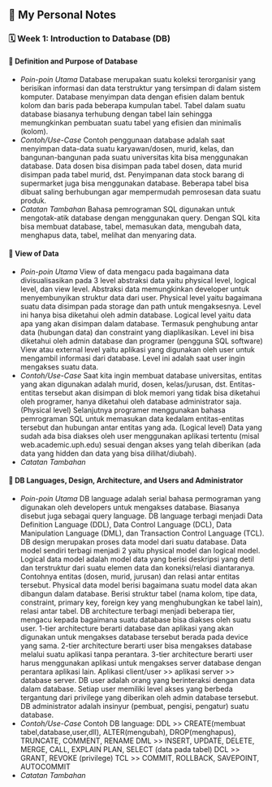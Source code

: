 ## 📘 My Personal Notes

### 🗓️ Week 1: Introduction to Database (DB)

#### 📍 Definition and Purpose of Database
- _Poin-poin Utama_
Database merupakan suatu koleksi terorganisir yang berisikan informasi dan data terstruktur yang tersimpan di dalam sistem komputer.
Database menyimpan data dengan efisien dalam bentuk kolom dan baris pada beberapa kumpulan tabel.
Tabel dalam suatu database biasanya terhubung dengan tabel lain sehingga memungkinkan pembuatan suatu tabel yang efisien dan minimalis (kolom).
- _Contoh/Use-Case_
Contoh penggunaan database adalah saat menyimpan data-data suatu karyawan/dosen, murid, kelas, dan bangunan-bangunan pada suatu universitas kita bisa menggunakan database. Data dosen bisa disimpan pada tabel dosen, data murid disimpan pada tabel murid, dst.
Penyimpanan data stock barang di supermarket juga bisa menggunakan database. Beberapa tabel bisa dibuat saling berhubungan agar mempermudah pemrosesan data suatu produk. 
- _Catatan Tambahan_
Bahasa pemrograman SQL digunakan untuk mengotak-atik database dengan menggunakan query. Dengan SQL kita bisa membuat database, tabel, memasukan data, mengubah data, menghapus data, tabel, melihat dan menyaring data.

#### 📍 View of Data
- _Poin-poin Utama_
View of data mengacu pada bagaimana data divisualisasikan pada 3 level abstraksi data yaitu physical level, logical level, dan view level.
Abstraksi data memungkinkan developer untuk menyembunyikan struktur data dari user.
Physical level yaitu bagaimana suatu data disimpan pada storage dan path untuk mengaksesnya. Level ini hanya bisa diketahui oleh admin database.
Logical level yaitu data apa yang akan disimpan dalam database. Termasuk penghubung antar data (hubungan data) dan constraint yang diaplikasikan. Level ini bisa diketahui oleh admin database dan programer (pengguna SQL software)
View atau external level yaitu aplikasi yang digunakan oleh user untuk mengambil informasi dari database. Level ini adalah saat user ingin mengakses suatu data.
- _Contoh/Use-Case_
Saat kita ingin membuat database universitas, entitas yang akan digunakan adalah murid, dosen, kelas/jurusan, dst.
Entitas-entitas tersebut akan disimpan di blok memori yang tidak bisa diketahui oleh programer, hanya diketahui oleh database administrator saja.(Physical level)
Selanjutnya programer menggunakan bahasa pemrograman SQL untuk memasukan data kedalam entitas-entitas tersebut dan hubungan antar entitas yang ada. (Logical level)
Data yang sudah ada bisa diakses oleh user menggunakan aplikasi tertentu (misal web.academic.uph.edu) sesuai dengan akses yang telah diberikan (ada data yang hidden dan data yang bisa dilihat/diubah).
- _Catatan Tambahan_

#### 📍 DB Languages, Design, Architecture, and Users and Administrator
- _Poin-poin Utama_
DB language adalah serial bahasa permograman yang digunakan oleh developers untuk mengakses database. Biasanya disebut juga sebagai query language.
DB language terbagi menjadi Data Definition Language (DDL), Data Control Language (DCL), Data Manipulation Language (DML), dan Transaction Control Language (TCL).
DB design merupakan proses data model dari suatu database. Data model sendiri terbagi menjadi 2 yaitu physical model dan logical model.
Logical data model adalah model data yang berisi deskripsi yang detil dan terstruktur dari suatu elemen data dan koneksi/relasi diantaranya. Contohnya entitas (dosen, murid, jurusan) dan relasi antar entitas tersebut.
Physical data model berisi bagaimana suatu model data akan dibangun dalam database. Berisi struktur tabel (nama kolom, tipe data, constraint, primary key, foreign key yang menghubungkan ke tabel lain), relasi antar tabel.
DB architecture terbagi menjadi beberapa tier, mengacu kepada bagaimana suatu database bisa diakses oleh suatu user. 
1-tier architecture berarti database dan aplikasi yang akan digunakan untuk mengakses database tersebut berada pada device yang sama.
2-tier architecture berarti user bisa mengakses database melalui suatu aplikasi tanpa perantara.
3-tier architecture berarti user harus menggunakan aplikasi untuk mengakses server database dengan perantara aplikasi lain. Aplikasi client/user >> aplikasi server >> database server.
DB user adalah orang yang berinteraksi dengan data dalam database. Setiap user memiliki level akses yang berbeda tergantung dari privilege yang diberikan oleh admin database tersebut.
DB administrator adalah insinyur (pembuat, pengisi, pengatur) suatu database.
- _Contoh/Use-Case_
Contoh DB language:
  DDL >> CREATE(membuat tabel,database,user,dll), ALTER(mengubah), DROP(menghapus), TRUNCATE, COMMENT, RENAME
  DML >> INSERT, UPDATE, DELETE, MERGE, CALL, EXPLAIN PLAN, SELECT (data pada tabel)
  DCL >> GRANT, REVOKE (privilege)
  TCL >> COMMIT, ROLLBACK, SAVEPOINT, AUTOCOMMIT
- _Catatan Tambahan_
